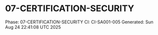 # 07-CERTIFICATION-SECURITY
Phase: 07-CERTIFICATION-SECURITY
CI: CI-SA001-005
Generated: Sun Aug 24 22:41:08 UTC 2025
